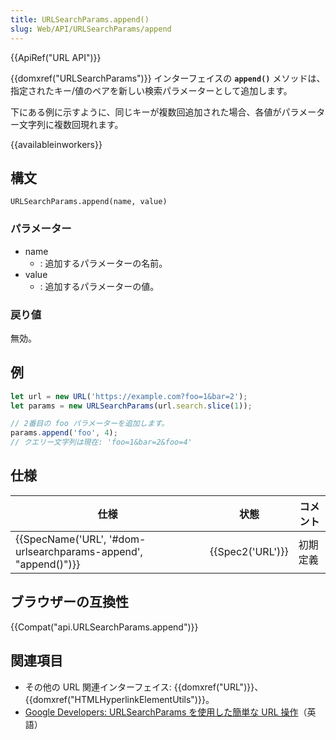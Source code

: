 ```yaml
---
title: URLSearchParams.append()
slug: Web/API/URLSearchParams/append
---
```

{{ApiRef("URL API")}}

{{domxref("URLSearchParams")}} インターフェイスの **`append()`** メソッドは、指定されたキー/値のペアを新しい検索パラメーターとして追加します。

下にある例に示すように、同じキーが複数回追加された場合、各値がパラメーター文字列に複数回現れます。

{{availableinworkers}}

## 構文

```
URLSearchParams.append(name, value)
```

### パラメーター

- name
  - : 追加するパラメーターの名前。
- value
  - : 追加するパラメーターの値。

### 戻り値

無効。

## 例

```js
let url = new URL('https://example.com?foo=1&bar=2');
let params = new URLSearchParams(url.search.slice(1));

// 2番目の foo パラメーターを追加します。
params.append('foo', 4);
// クエリー文字列は現在: 'foo=1&bar=2&foo=4'
```

## 仕様

| 仕様                                                                                 | 状態                 | コメント |
| ------------------------------------------------------------------------------------ | -------------------- | -------- |
| {{SpecName('URL', '#dom-urlsearchparams-append', "append()")}} | {{Spec2('URL')}} | 初期定義 |

## ブラウザーの互換性

{{Compat("api.URLSearchParams.append")}}

## 関連項目

- その他の URL 関連インターフェイス: {{domxref("URL")}}、{{domxref("HTMLHyperlinkElementUtils")}}。
- [Google Developers: URLSearchParams を使用した簡単な URL 操作](https://developers.google.com/web/updates/2016/01/urlsearchparams?hl=en)（英語）
